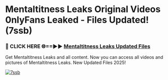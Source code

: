 # Mentaltitness Leaks Original Videos 0nlyFans Leaked - Files Updated! (7ssb)

<h3>🔴 CLICK HERE 🌐==►► <a href="https://tinyurl.com/ehrbuxhb" rel="nofollow">Mentaltitness Leaks Updated Files</a></h3>

Get Mentaltitness Leaks and all content. Now you can access all videos and pictures of Mentaltitness Leaks. New Updated Files 2025!

[![7ssb](https://i.imgur.com/lVYEuWS.gif)](https://tinyurl.com/ehrbuxhb)
